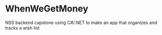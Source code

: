 # WhenWeGetMoney
NSS backend capstone using C#/.NET to make an app that organizes and tracks a wish list
